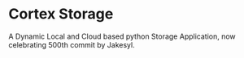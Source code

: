 Cortex Storage
=============

A Dynamic Local and Cloud based python Storage Application, now celebrating 500th commit by Jakesyl.

